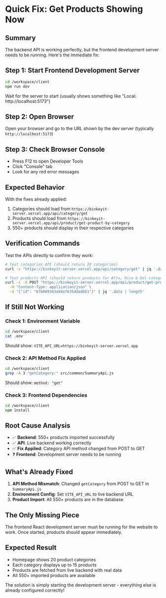# Quick Fix: Get Products Showing Now

## Summary
The backend API is working perfectly, but the frontend development server needs to be running. Here's the immediate fix:

## Step 1: Start Frontend Development Server
```bash
cd /workspace/client
npm run dev
```

Wait for the server to start (usually shows something like "Local: http://localhost:5173")

## Step 2: Open Browser
Open your browser and go to the URL shown by the dev server (typically `http://localhost:5173`)

## Step 3: Check Browser Console
- Press F12 to open Developer Tools
- Click "Console" tab
- Look for any red error messages

## Expected Behavior
With the fixes already applied:
1. Categories should load from `https://binkeyit-server.vercel.app/api/category/get`
2. Products should load from `https://binkeyit-server.vercel.app/api/product/get-product-by-category`
3. 550+ products should display in their respective categories

## Verification Commands
Test the APIs directly to confirm they work:

```bash
# Test categories API (should return 20 categories)
curl -s "https://binkeyit-server.vercel.app/api/category/get" | jq '.data | length'

# Test products API (should return products for Atta, Rice & Dal category)  
curl -s -X POST "https://binkeyit-server.vercel.app/api/product/get-product-by-category" \
  -H "Content-Type: application/json" \
  -d '{"id": "67b069343a9de7635ddadb51"}' | jq '.data | length'
```

## If Still Not Working

### Check 1: Environment Variable
```bash
cd /workspace/client
cat .env
```
Should show: `VITE_API_URL=https://binkeyit-server.vercel.app`

### Check 2: API Method Fix Applied
```bash
cd /workspace/client
grep -A 3 "getCategory:" src/common/SummaryApi.js
```
Should show: `method: "get"`

### Check 3: Frontend Dependencies
```bash
cd /workspace/client
npm install
```

## Root Cause Analysis
- ✅ **Backend**: 550+ products imported successfully
- ✅ **API**: Live backend working correctly
- ✅ **Fix Applied**: Category API method changed from POST to GET
- ❓ **Frontend**: Development server needs to be running

## What's Already Fixed
1. **API Method Mismatch**: Changed `getCategory` from POST to GET in `SummaryApi.js`
2. **Environment Config**: Set `VITE_API_URL` to live backend URL
3. **Product Import**: All 550+ products are in the database

## The Only Missing Piece
The frontend React development server must be running for the website to work. Once started, products should appear immediately.

## Expected Result
- Homepage shows 20 product categories
- Each category displays up to 15 products  
- Products are fetched from live backend with real data
- All 550+ imported products are available

The solution is simply starting the development server - everything else is already configured correctly!